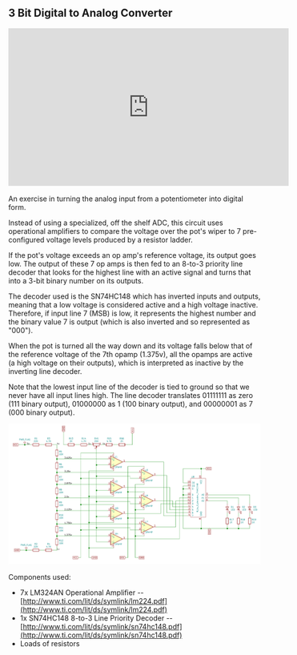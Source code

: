 3 Bit Digital to Analog Converter
---------------------------------

<iframe width="560" height="315" src="https://www.youtube.com/embed/z3wcODP0M10" frameborder="0" allow="accelerometer; autoplay; encrypted-media; gyroscope; picture-in-picture" allowfullscreen></iframe>

An exercise in turning the analog input from a potentiometer into digital form.

Instead of using a specialized, off the shelf ADC, this circuit uses
operational amplifiers to compare the voltage over the pot's wiper to 7
pre-configured voltage levels produced by a resistor ladder.

If the pot's voltage exceeds an op amp's reference voltage, its output goes
low. The output of these 7 op amps is then fed to an 8-to-3 priority line
decoder that looks for the highest line with an active signal and turns that
into a 3-bit binary number on its outputs.

The decoder used is the SN74HC148 which has inverted inputs and outputs,
meaning that a low voltage is considered active and a high voltage inactive.
Therefore, if input line 7 (MSB) is low, it represents the highest number and
the binary value 7 is output (which is also inverted and so represented as
"000").

When the pot is turned all the way down and its voltage falls below that of the
reference voltage of the 7th opamp (1.375v), all the opamps are active (a high
voltage on their outputs), which is interpreted as inactive by the inverting
line decoder.
   
Note that the lowest input line of the decoder is tied to ground so that we
never have all input lines high. The line decoder translates 01111111 as zero
(111 binary output), 01000000 as 1 (100 binary output), and 00000001 as 7
(000 binary output).

![KiCad Schematic](opamp_adc/schematic.png)

Components used:

* 7x LM324AN Operational Amplifier -- [http://www.ti.com/lit/ds/symlink/lm224.pdf](http://www.ti.com/lit/ds/symlink/lm224.pdf)
* 1x SN74HC148 8-to-3 Line Priority Decoder -- [http://www.ti.com/lit/ds/symlink/sn74hc148.pdf](http://www.ti.com/lit/ds/symlink/sn74hc148.pdf)
* Loads of resistors